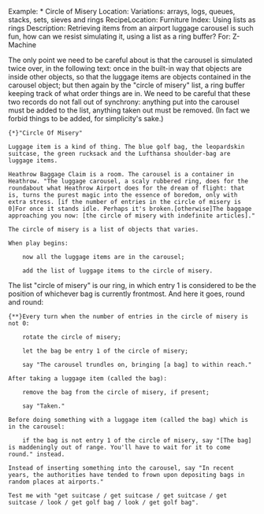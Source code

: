 Example: * Circle of Misery
Location: Variations: arrays, logs, queues, stacks, sets, sieves and rings
RecipeLocation: Furniture
Index: Using lists as rings
Description: Retrieving items from an airport luggage carousel is such fun, how can we resist simulating it, using a list as a ring buffer?
For: Z-Machine

  
The only point we need to be careful about is that the carousel is simulated twice over, in the following text: once in the built-in way that objects are inside other objects, so that the luggage items are objects contained in the carousel object; but then again by the "circle of misery" list, a ring buffer keeping track of what order things are in. We need to be careful that these two records do not fall out of synchrony: anything put into the carousel must be added to the list, anything taken out must be removed. (In fact we forbid things to be added, for simplicity's sake.)

  

``` inform7
{*}"Circle Of Misery"

Luggage item is a kind of thing. The blue golf bag, the leopardskin suitcase, the green rucksack and the Lufthansa shoulder-bag are luggage items.

Heathrow Baggage Claim is a room. The carousel is a container in Heathrow. "The luggage carousel, a scaly rubbered ring, does for the roundabout what Heathrow Airport does for the dream of flight: that is, turns the purest magic into the essence of boredom, only with extra stress. [if the number of entries in the circle of misery is 0]For once it stands idle. Perhaps it's broken.[otherwise]The baggage approaching you now: [the circle of misery with indefinite articles]."

The circle of misery is a list of objects that varies.

When play begins:

	now all the luggage items are in the carousel;

	add the list of luggage items to the circle of misery.
```

  
The list "circle of misery" is our ring, in which entry 1 is considered to be the position of whichever bag is currently frontmost. And here it goes, round and round:

  

``` inform7
{**}Every turn when the number of entries in the circle of misery is not 0:

	rotate the circle of misery;

	let the bag be entry 1 of the circle of misery;

	say "The carousel trundles on, bringing [a bag] to within reach."

After taking a luggage item (called the bag):

	remove the bag from the circle of misery, if present;

	say "Taken."

Before doing something with a luggage item (called the bag) which is in the carousel:

	if the bag is not entry 1 of the circle of misery, say "[The bag] is maddeningly out of range. You'll have to wait for it to come round." instead.

Instead of inserting something into the carousel, say "In recent years, the authorities have tended to frown upon depositing bags in random places at airports."

Test me with "get suitcase / get suitcase / get suitcase / get suitcase / look / get golf bag / look / get golf bag".
```

